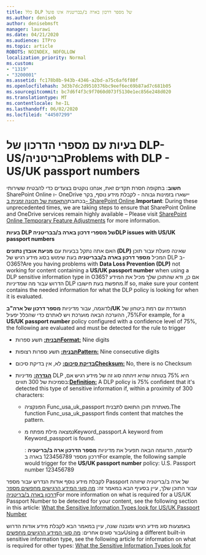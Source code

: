 ```yaml
---
title: כלל DLP של מספר דרכון בארה ב/בבריטניה אינו פועל
ms.author: deniseb
author: denisebmsft
manager: laurawi
ms.date: 04/21/2020
ms.audience: ITPro
ms.topic: article
ROBOTS: NOINDEX, NOFOLLOW
localization_priority: Normal
ms.custom:
- "1319"
- "3200001"
ms.assetid: fc178b8b-943b-4346-a2bd-a75c6af6f80f
ms.openlocfilehash: 3d3b7dc2d9510376bc9eef6ec69b87ad7c681b05
ms.sourcegitcommit: bc7d6f4f3c9f7060d073f5130e1ec856e248d020
ms.translationtype: MT
ms.contentlocale: he-IL
ms.lasthandoff: 06/02/2020
ms.locfileid: "44507299"
---
```

# <a name="problems-with-dlp---usuk-passport-numbers"></a><span data-ttu-id="0f467-102">בעיות עם מספרי הדרכון של DLP-US/בריטניה</span><span class="sxs-lookup"><span data-stu-id="0f467-102">Problems with DLP - US/UK passport numbers</span></span>

<span data-ttu-id="0f467-103">**חשוב**: בתקופה חסרת תקדים זאת, אנחנו נוקטים בצעדים כדי להבטיח ששירותי SharePoint Online ו- OneDrive יישארו בזמינות גבוהה - לקבלת מידע נוסף, בקר בכתובת[התאמות של תכונה זמנית ב- SharePoint Online](https://aka.ms/ODSPAdjustments).</span><span class="sxs-lookup"><span data-stu-id="0f467-103">**Important**: During these unprecedented times, we are taking steps to ensure that SharePoint Online and OneDrive services remain highly available – Please visit [SharePoint Online Temporary Feature Adjustments](https://aka.ms/ODSPAdjustments) for more information.</span></span>

<span data-ttu-id="0f467-104">**בעיות DLP של מספרי דרכון בארה ב/בבריטניה**</span><span class="sxs-lookup"><span data-stu-id="0f467-104">**DLP issues with US/UK passport numbers**</span></span>

<span data-ttu-id="0f467-105">האם אתה נתקל בבעיות עם **מניעת אובדן נתונים (DLP)** שאינה פועלת עבור תוכן המכיל **מספר דרכון בארה ב/בבריטניה** בעת שימוש בסוג מידע רגיש של DLP ב-O365?</span><span class="sxs-lookup"><span data-stu-id="0f467-105">Are you having problems with **Data Loss Prevention (DLP)** not working for content containing a **US/UK passport number** when using a DLP sensitive information type in O365?</span></span> <span data-ttu-id="0f467-106">אם כן, ודא שהתוכן שלך מכיל את המידע הדרוש עבור מה שמדיניות DLP מחפשת בעת חישובו.</span><span class="sxs-lookup"><span data-stu-id="0f467-106">If so, make sure your content contains the needed information for what the DLP policy is looking for when it is evaluated.</span></span>
  
<span data-ttu-id="0f467-107">לדוגמה, עבור מדיניות **מספר דרכון של ארה"ב/UK** המוגדרת עם רמת ביטחון של 75%, ההערכה הבאה מוערכת ויש לאתרם כדי שהכלל יפעיל</span><span class="sxs-lookup"><span data-stu-id="0f467-107">For example, for a **US/UK passport number** policy configured with a confidence level of 75%, the following are evaluated and must be detected for the rule to trigger</span></span>
  
- <span data-ttu-id="0f467-108">[**תבנית:**](https://docs.microsoft.com/microsoft-365/compliance/sensitive-information-type-entity-definitions#format-77) תשע ספרות</span><span class="sxs-lookup"><span data-stu-id="0f467-108">**[Format:](https://docs.microsoft.com/microsoft-365/compliance/sensitive-information-type-entity-definitions#format-77)** Nine digits</span></span>

- <span data-ttu-id="0f467-109">[**תבנית:**](https://docs.microsoft.com/microsoft-365/compliance/sensitive-information-type-entity-definitions#pattern-77) תשע ספרות רצופות</span><span class="sxs-lookup"><span data-stu-id="0f467-109">**[Pattern:](https://docs.microsoft.com/microsoft-365/compliance/sensitive-information-type-entity-definitions#pattern-77)** Nine consecutive digits</span></span>

- <span data-ttu-id="0f467-110">[**בדיקת סיכום:**](https://docs.microsoft.com/microsoft-365/compliance/sensitive-information-type-entity-definitions#checksum-76) לא, אין בדיקת סיכום</span><span class="sxs-lookup"><span data-stu-id="0f467-110">**[Checksum:](https://docs.microsoft.com/microsoft-365/compliance/sensitive-information-type-entity-definitions#checksum-76)** No, there is no Checksum</span></span>

- <span data-ttu-id="0f467-111">[**הגדרה:**](https://docs.microsoft.com/microsoft-365/compliance/sensitive-information-type-entity-definitions#definition-77) מדיניות DLP היא 75% בטוחה שהיא זיהתה סוג זה של מידע רגיש אם, בסמיכות של 300 תווים:</span><span class="sxs-lookup"><span data-stu-id="0f467-111">**[Definition:](https://docs.microsoft.com/microsoft-365/compliance/sensitive-information-type-entity-definitions#definition-77)** A DLP policy is 75% confident that it's detected this type of sensitive information if, within a proximity of 300 characters:</span></span>

  - <span data-ttu-id="0f467-112">הפונקציה Func_usa_uk_passport מאתרת תוכן התואם לתבנית.</span><span class="sxs-lookup"><span data-stu-id="0f467-112">The function Func_usa_uk_passport finds content that matches the pattern.</span></span>

  - <span data-ttu-id="0f467-113">נמצאה מילת מפתח מKeyword_passport.</span><span class="sxs-lookup"><span data-stu-id="0f467-113">A keyword from Keyword_passport is found.</span></span>

    <span data-ttu-id="0f467-114">לדוגמה, הדוגמה הבאה תפעיל את מדיניות **מספר הדרכון ארה ב/בריטניה** : דרכון מספר 123456789 בארה ב</span><span class="sxs-lookup"><span data-stu-id="0f467-114">For example, the following sample would trigger for the **US/UK passport number** policy: U.S. Passport number 123456789</span></span>

<span data-ttu-id="0f467-115">לקבלת מידע נוסף אודות הנדרש עבור מספר Passport של ארה ב/בריטניה שיזוהה עבור התוכן שלך, עיין בסעיף הבא במאמר זה: [מה סוגי המידע הרגישים מחפשים מספר דרכון בארה ב/בריטניה](https://docs.microsoft.com/microsoft-365/compliance/sensitive-information-type-entity-definitions#us--uk-passport-number)</span><span class="sxs-lookup"><span data-stu-id="0f467-115">For more information on what is required for a US/UK Passport Number to be detected for your content, see the following section in this article: [What the Sensitive Information Types look for US/UK Passport Number](https://docs.microsoft.com/microsoft-365/compliance/sensitive-information-type-entity-definitions#us--uk-passport-number)</span></span>
  
<span data-ttu-id="0f467-116">באמצעות סוג מידע רגיש ומובנה שונה, עיין במאמר הבא לקבלת מידע אודות הדרוש עבור סוגים אחרים: [מה סוגי המידע הרגישים מחפשים](https://docs.microsoft.com/microsoft-365/compliance/sensitive-information-type-entity-definitions)</span><span class="sxs-lookup"><span data-stu-id="0f467-116">Using a different built-in sensitive information type, see the following article for information on what is required for other types: [What the Sensitive Information Types look for](https://docs.microsoft.com/microsoft-365/compliance/sensitive-information-type-entity-definitions)</span></span>
  